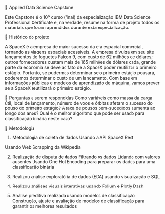 🚀 Applied Data Science Capstone

Este Capstone é o 10º curso (final) da especialização IBM Data Science Professional Certificate e, na verdade, resume na forma de projeto todos os materiais que foram aprendidos durante esta especialização.

📄 Histórico do projeto

A SpaceX é a empresa de maior sucesso da era espacial comercial, tornando as viagens espaciais acessíveis. A empresa divulga em seu site lançamentos de foguetes Falcon 9, com custo de 62 milhões de dólares; outros fornecedores custam mais de 165 milhões de dólares cada, grande parte da economia se deve ao fato de a SpaceX poder reutilizar o primeiro estágio. Portanto, se pudermos determinar se o primeiro estágio pousará, poderemos determinar o custo de um lançamento. Com base em informações públicas e modelos de aprendizado de máquina, vamos prever se a SpaceX reutilizará o primeiro estágio.

📄 Perguntas a serem respondidas
Como variáveis como massa da carga útil, local de lançamento, número de voos e órbitas afetam o sucesso do pouso do primeiro estágio?
A taxa de pousos bem-sucedidos aumenta ao longo dos anos?
Qual é o melhor algoritmo que pode ser usado para classificação binária neste caso?

📄 Metodologia

1. Metodologia de coleta de dados
  Usando a API SpaceX Rest

  Usando Web Scrapping da Wikipedia

2. Realização de disputa de dados
  Filtrando os dados
  Lidando com valores ausentes
  Usando One Hot Encoding para preparar os dados para uma classificação binária

3. Realizou análise exploratória de dados (EDA) usando visualização e SQL
   
4. Realizou análises visuais interativas usando Folium e Plotly Dash

5. Análise preditiva realizada usando modelos de classificação
  Construção, ajuste e avaliação de modelos de classificação para garantir os melhores resultados
​
